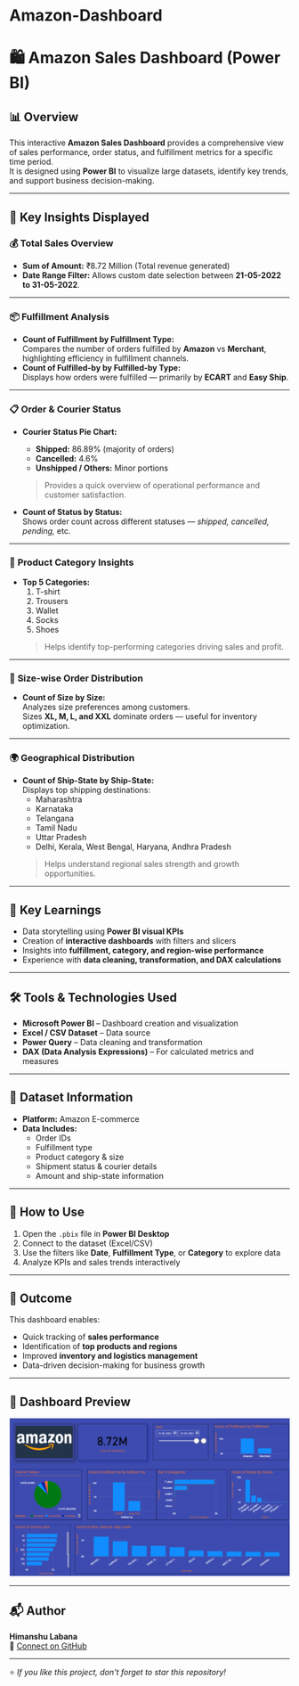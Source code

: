 # Amazon-Dashboard
# 🛍️ Amazon Sales Dashboard (Power BI)

## 📊 Overview  
This interactive **Amazon Sales Dashboard** provides a comprehensive view of sales performance, order status, and fulfillment metrics for a specific time period.  
It is designed using **Power BI** to visualize large datasets, identify key trends, and support business decision-making.

---

## 🚀 Key Insights Displayed

### 💰 **Total Sales Overview**
- **Sum of Amount:** ₹8.72 Million (Total revenue generated)
- **Date Range Filter:** Allows custom date selection between **21-05-2022 to 31-05-2022**.

---

### 📦 **Fulfillment Analysis**
- **Count of Fulfillment by Fulfillment Type:**  
  Compares the number of orders fulfilled by **Amazon** vs **Merchant**, highlighting efficiency in fulfillment channels.
- **Count of Fulfilled-by by Fulfilled-by Type:**  
  Displays how orders were fulfilled — primarily by **ECART** and **Easy Ship**.

---

### 📋 **Order & Courier Status**
- **Courier Status Pie Chart:**  
  - **Shipped:** 86.89% (majority of orders)  
  - **Cancelled:** 4.6%  
  - **Unshipped / Others:** Minor portions  
  > Provides a quick overview of operational performance and customer satisfaction.

- **Count of Status by Status:**  
  Shows order count across different statuses — *shipped, cancelled, pending,* etc.

---

### 👕 **Product Category Insights**
- **Top 5 Categories:**  
  1. T-shirt  
  2. Trousers  
  3. Wallet  
  4. Socks  
  5. Shoes  
  > Helps identify top-performing categories driving sales and profit.

---

### 📏 **Size-wise Order Distribution**
- **Count of Size by Size:**  
  Analyzes size preferences among customers.  
  Sizes **XL, M, L, and XXL** dominate orders — useful for inventory optimization.

---

### 🌍 **Geographical Distribution**
- **Count of Ship-State by Ship-State:**  
  Displays top shipping destinations:  
  - Maharashtra  
  - Karnataka  
  - Telangana  
  - Tamil Nadu  
  - Uttar Pradesh  
  - Delhi, Kerala, West Bengal, Haryana, Andhra Pradesh  
  > Helps understand regional sales strength and growth opportunities.

---

## 🧠 Key Learnings
- Data storytelling using **Power BI visual KPIs**  
- Creation of **interactive dashboards** with filters and slicers  
- Insights into **fulfillment, category, and region-wise performance**  
- Experience with **data cleaning, transformation, and DAX calculations**

---

## 🛠️ Tools & Technologies Used
- **Microsoft Power BI** – Dashboard creation and visualization  
- **Excel / CSV Dataset** – Data source  
- **Power Query** – Data cleaning and transformation  
- **DAX (Data Analysis Expressions)** – For calculated metrics and measures  

---

## 📁 Dataset Information
- **Platform:** Amazon E-commerce  
- **Data Includes:**  
  - Order IDs  
  - Fulfillment type  
  - Product category & size  
  - Shipment status & courier details  
  - Amount and ship-state information  

---

## 🧾 How to Use
1. Open the `.pbix` file in **Power BI Desktop**  
2. Connect to the dataset (Excel/CSV)  
3. Use the filters like **Date**, **Fulfillment Type**, or **Category** to explore data  
4. Analyze KPIs and sales trends interactively  

---

## 🎯 Outcome
This dashboard enables:
- Quick tracking of **sales performance**  
- Identification of **top products and regions**  
- Improved **inventory and logistics management**  
- Data-driven decision-making for business growth  

---

## 📸 Dashboard Preview
![Amazon Dashboard Screenshot](./Screenshot%202025-10-28%20125140.png)

---

## 📬 Author
**Himanshu Labana**  
📧 [Connect on GitHub](https://github.com/himashu1104-ai)

---

⭐ *If you like this project, don't forget to star this repository!*
